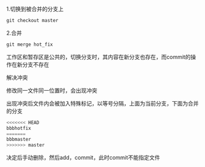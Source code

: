1.切换到被合并的分支上

```javascript
git checkout master
```

2.合并

```javascript
git merge hot_fix
```



工作区和暂存区是公共的，切换分支时，其内容在新分支也存在，而commit的操作在新分支不存在





解决冲突

修改同一文件同一位置时，会出现冲突

出现冲突后文件内会被加入特殊标记，以等号分隔，上面为当前分支，下面为合并的分支

```javascript
<<<<<<< HEAD
bbbhotfix
=======
bbbmaster
>>>>>>> master
```

决定后手动删除，然后add，commit，此时commit不能指定文件